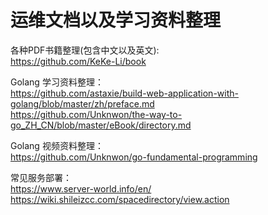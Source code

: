 # 运维文档以及学习资料整理

各种PDF书籍整理(包含中文以及英文):  
https://github.com/KeKe-Li/book

Golang 学习资料整理：  
https://github.com/astaxie/build-web-application-with-golang/blob/master/zh/preface.md<br>
https://github.com/Unknwon/the-way-to-go_ZH_CN/blob/master/eBook/directory.md<br>

Golang 视频资料整理：  
https://github.com/Unknwon/go-fundamental-programming

常见服务部署：  
https://www.server-world.info/en/  
https://wiki.shileizcc.com/spacedirectory/view.action
